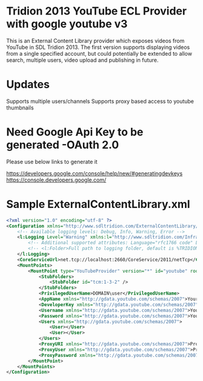 # Tridion 2013 YouTube ECL Provider with google youtube v3 #

This is an External Content Library provider which exposes videos from YouTube in SDL Tridion 2013. The first version supports displaying videos from a single specified account, but could potentially be extended to allow search, multiple users, video upload and publishing in future.

# Updates #
Supports multiple users/channels
Supports proxy based access to youtube thumbnails

# Need Google Api Key to be generated -OAuth 2.0 #

Please use below links to generate it

https://developers.google.com/console/help/new/#generatingdevkeys
https://console.developers.google.com/

# Sample ExternalContentLibrary.xml #
```xml
<?xml version="1.0" encoding="utf-8" ?>
<Configuration xmlns="http://www.sdltridion.com/ExternalContentLibrary/Configuration">
    <!-- Available logging levels: Debug, Info, Warning, Error -->
    <l:Logging Level="Warning" xmlns:l="http://www.sdltridion.com/Infrastructure/LoggingConfiguration">
        <!-- Additional supported attributes: Language="rfc1766 code" Locale="rfc1766 code". An example of an rfc1766 code is "de-DE" for German. /-->
        <!-- <l:Folder>Full path to logging folder, default is %TRIDION%/bin/log</l:Folder>-->
    </l:Logging>
    <CoreServiceUrl>net.tcp://localhost:2660/CoreService/2011/netTcp</CoreServiceUrl>
    <MountPoints>
        <MountPoint type="YouTubeProvider" version="*" id="youtube" rootItemName="YouTube">
            <StubFolders>
                <StubFolder id="tcm:1-3-2" />
            </StubFolders>
            <PrivilegedUserName>DOMAIN\user</PrivilegedUserName>
            <AppName xmlns="http://gdata.youtube.com/schemas/2007">Your YouTube App Name</AppName>
            <DeveloperKey xmlns="http://gdata.youtube.com/schemas/2007">Your YouTube Developer Key</DeveloperKey>
            <Username xmlns="http://gdata.youtube.com/schemas/2007">Your YouTube/Google Username</Username>
            <Password xmlns="http://gdata.youtube.com/schemas/2007">Your YouTube/Google Password</Password>
            <Users xmlns="http://gdata.youtube.com/schemas/2007">
                <User></User>
                <User></User>
            </Users>
            <ProxyURI xmlns="http://gdata.youtube.com/schemas/2007">Proxy Address</ProxyURI>
            <ProxyUser xmlns="http://gdata.youtube.com/schemas/2007">Proxy Username </ProxyUser>
            <ProxyPassword xmlns="http://gdata.youtube.com/schemas/2007">Proxy Password</ProxyPassword>
        </MountPoint>
    </MountPoints>
</Configuration>
